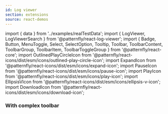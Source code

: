 ```yaml
---
id: Log viewer
section: extensions
source: react-demos
---
```


import { data } from '../examples/realTestData';
import { LogViewer, LogViewerSearch } from '@patternfly/react-log-viewer';
import {
  Badge,
  Button,
  MenuToggle,
  Select,
  SelectOption,
  Tooltip,
  Toolbar,
  ToolbarContent,
  ToolbarGroup,
  ToolbarItem,
  ToolbarToggleGroup
} from '@patternfly/react-core';
import OutlinedPlayCircleIcon from '@patternfly/react-icons/dist/esm/icons/outlined-play-circle-icon';
import ExpandIcon from '@patternfly/react-icons/dist/esm/icons/expand-icon';
import PauseIcon from '@patternfly/react-icons/dist/esm/icons/pause-icon';
import PlayIcon from '@patternfly/react-icons/dist/esm/icons/play-icon';
import EllipsisVIcon from '@patternfly/react-icons/dist/esm/icons/ellipsis-v-icon';
import DownloadIcon from '@patternfly/react-icons/dist/esm/icons/download-icon';

### With complex toolbar

```js file='./ComplexToolbarLogViewer.jsx'
```
